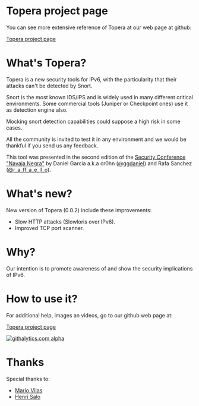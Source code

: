 
# Topera project page

You can see more extensive reference of Topera at our web page at github:

[Topera project page](http://toperaproject.github.io/topera/)

# What's Topera?

Topera is a new security tools for IPv6, with the particularity that their attacks can't be detected by Snort.

Snort is the most known IDS/IPS and is widely used in many different critical environments. Some commercial tools (Juniper or Checkpoint ones) use it as detection engine also.

Mocking snort detection capabilities could suppose a high risk in some cases.

All the community is invited to test it in any environment and we would be thankful if you send us any feedback.

This tool was presented in the second edition of the [Security Conference "Navaja Negra"](http://www.navajanegra.com) by Daniel Garcia a.k.a cr0hn ([@ggdaniel](https://twitter.com/ggdaniel/)) and Rafa Sanchez ([@r_a_ff_a_e_ll_o](https://twitter.com/R_a_ff_a_e_ll_o)).

# What's new?

New version of Topera (0.0.2) include these improvements:

* Slow HTTP attacks (Slowloris over IPv6).
* Improved TCP port scanner.


# Why?

Our intention is to promote awareness of and show the security implications of IPv6.

# How to use it?

For additional help, images an videos, go to our github web page at:

[Topera project page](http://toperaproject.github.io/topera/)


[![githalytics.com alpha](https://cruel-carlota.pagodabox.com/f64a47ebf01fbefd9e18ec4da28f079d "githalytics.com")](http://githalytics.com/toperaproject/topera)

# Thanks

Special thanks to:
- [Mario Vilas](https://github.com/MarioVilas)
- [Henri Salo](https://github.com/fgeek)